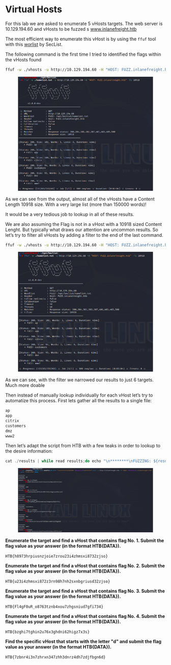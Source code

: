 # Virtual Hosts

For this lab we are asked to enumerate 5 vHosts targets. The web server is 10.129.194.60 and vHosts to be fuzzed s www.inlanefreight.htb

The most efficient way to enumerate this vHost is by using the `ffuf` tool with this [worlist](https://github.com/danielmiessler/SecLists/blob/master/Discovery/DNS/namelist.txt) by SecList.

The following command is the first time I tried to identified the flags within the vHosts found

```bash
ffuf -w ./vhosts -u http://10.129.194.60 -H "HOST: FUZZ.inlanefreight.htb"
```

<figure><img src="../.gitbook/assets/Screenshot 2024-04-20 012011.png" alt=""><figcaption></figcaption></figure>

As we can see from the output, almost all of the vHosts have a Content Length 10918 size. With a very large list (more than 150000 words)!

It would be a very tedious job to lookup in all of these results.

We are also assuming the Flag is not in a vHost with a 10918 sized Content Lenght. But typically what draws our attention are uncommon results. So let’s try to filter all vHosts by adding a filter to the end of the last command.

```bash
ffuf -w ./vhosts -u http://10.129.194.60 -H "HOST: FUZZ.inlanefreight.htb" -fs 10918
```

<figure><img src="../.gitbook/assets/Screenshot 2024-04-20 012037.png" alt=""><figcaption></figcaption></figure>

As we can see, with the filter we narrowed our results to just 6 targets. Much more doable

Then instead of manually lookup individually for each vHost let’s try to automatize this process. First lets gather all the results to a single file:

```
ap
app
citrix
customers
dmz
www2
```

Then let’s adapt the script from HTB with a few teaks in order to lookup to the desire information:

```javascript
cat ./results | while read results;do echo "\n********\nFUZZING: ${results}\n********";curl -s http://inlanefreight.htb -H "HOST: ${results}.inlanefreight.htb" | grep "FLAG\|HTB";done
```

<figure><img src="../.gitbook/assets/Screenshot 2024-04-20 012528.png" alt=""><figcaption></figcaption></figure>

**Enumerate the target and find a vHost that contains flag No. 1. Submit the flag value as your answer (in the format HTB{DATA}).**

`HTB{h8973hrpiusnzjoie7zrou23i4zhmsxi8732zjso}`

**Enumerate the target and find a vHost that contains flag No. 2. Submit the flag value as your answer (in the format HTB{DATA}).**

`HTB{u23i4zhmsxi872z3rn98h7nh2sxnbgriusd32zjso}`

**Enumerate the target and find a vHost that contains flag No. 3. Submit the flag value as your answer (in the format HTB{DATA}).**

`HTB{Fl4gF0uR_o8763tznb4xou7zhgsniud7gfi734}`

**Enumerate the target and find a vHost that contains flag No. 4. Submit the flag value as your answer (in the format HTB{DATA}).**

`HTB{bzghi7tghin2u76x3ghdni62higz7x3s}`

**Find the specific vHost that starts with the letter "d" and submit the flag value as your answer (in the format HTB{DATA}).**

`HTB{7zbnr4i3n7zhrxn347zhh3dnrz4dh7zdjfbgn6d}`
